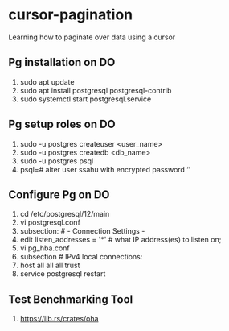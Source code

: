 # cursor-pagination
Learning how to paginate over data using a cursor

## Pg installation on DO
1. sudo apt update
2. sudo apt install postgresql postgresql-contrib
3. sudo systemctl start postgresql.service

## Pg setup roles on DO
1. sudo -u postgres createuser <user_name>
2. sudo -u postgres createdb <db_name>
3. sudo -u postgres psql
4. psql=#  alter user ssahu with encrypted password ‘<password>’

## Configure Pg on DO
1. cd /etc/postgresql/12/main
2. vi postgresql.conf
3. subsection: # - Connection Settings -
3. edit listen_addresses = '*'			# what IP address(es) to listen on;
4. vi pg_hba.conf
5. subsection # IPv4 local connections:
6. host    all             all             all                     trust
7. service postgresql restart

## Test Benchmarking Tool
1. https://lib.rs/crates/oha
